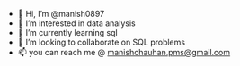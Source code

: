 - 👋 Hi, I’m @manish0897
- 👀 I’m interested in data analysis
- 🌱 I’m currently learning sql
- 💞️ I’m looking to collaborate on SQL problems
- 📫 you can reach me @  manishchauhan.pms@gmail.com
